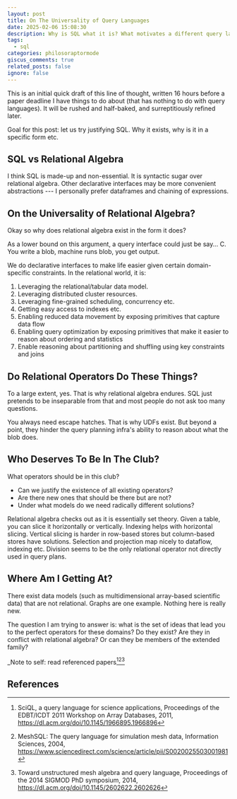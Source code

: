 ```yaml
---
layout: post
title: On The Universality of Query Languages
date: 2025-02-06 15:08:30
description: Why is SQL what it is? What motivates a different query language?
tags:
  - sql
categories: philosoraptormode
giscus_comments: true
related_posts: false
ignore: false
---
```

This is an initial quick draft of this line of thought, written 16 hours before a paper deadline I have things to do about (that has nothing to do with query languages). It will be rushed and half-baked, and surreptitiously refined later.

Goal for this post: let us try justifying SQL. Why it exists, why is it in a specific form etc.
## SQL vs Relational Algebra
I think SQL is made-up and non-essential. It is syntactic sugar over relational algebra. Other declarative interfaces may be more convenient abstractions --- I personally prefer dataframes and chaining of expressions.
## On the Universality of Relational Algebra?
Okay so why does relational algebra exist in the form it does?

As a lower bound on this argument, a query interface could just be say... C. You write a blob, machine runs blob, you get output.

We do declarative interfaces to make life easier given certain domain-specific constraints. In the relational world, it is:

1. Leveraging the relational/tabular data model.
2. Leveraging distributed cluster resources.
3. Leveraging fine-grained scheduling, concurrency etc.
4. Getting easy access to indexes etc.
5. Enabling reduced data movement by exposing primitives that capture data flow
6. Enabling query optimization by exposing primitives that make it easier to reason about ordering and statistics
7. Enable reasoning about partitioning and shuffling using key constraints and joins

## Do Relational Operators Do These Things?
To a large extent, yes. That is why relational algebra endures. SQL just pretends to be inseparable from that and most people do not ask too many questions.

You always need escape hatches. That is why UDFs exist. But beyond a point, they hinder the query planning infra's ability to reason about what the blob does.
## Who Deserves To Be In The Club?
What operators should be in this club?
- Can we justify the existence of all existing operators?
- Are there new ones that should be there but are not?
- Under what models do we need radically different solutions?

Relational algebra checks out as it is essentially set theory. Given a table, you can slice it horizontally or vertically. Indexing helps with horizontal slicing. Vertical slicing is harder in row-based stores but column-based stores have solutions. Selection and projection map nicely to dataflow, indexing etc. Division seems to be the only relational operator not directly used in query plans.
## Where Am I Getting At?
There exist data models (such as multidimensional array-based scientific data) that are not relational. Graphs are one example. Nothing here is really new.

The question I am trying to answer is: what is the set of ideas that lead you to the perfect operators for these domains? Do they exist? Are they in conflict with relational algebra?  Or can they be members of the extended family?

_Note to self: read referenced papers[^1][^2][^3]
## References
[^1]: SciQL, a query language for science applications, Proceedings of the EDBT/ICDT 2011 Workshop on Array Databases, 2011, https://dl.acm.org/doi/10.1145/1966895.1966896
[^2]: MeshSQL: The query language for simulation mesh data, Information Sciences, 2004, https://www.sciencedirect.com/science/article/pii/S0020025503001981
[^3]: Toward unstructured mesh algebra and query language, Proceedings of the 2014 SIGMOD PhD symposium, 2014, https://dl.acm.org/doi/10.1145/2602622.2602626